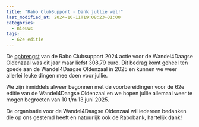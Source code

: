 ```yaml
---
title: "Rabo ClubSupport - Dank jullie wel!"
last_modified_at: 2024-10-11T19:08:23+01:00
categories:
  - nieuws
tags:
  - 62e editie
---
```


De [opbrengst](https://www.rabobank.nl/leden/clubsupport/club-overzicht/clubdetail?id=448529) van de Rabo Clubsupport 2024 actie voor de Wandel4Daagse Oldenzaal was dit jaar maar liefst 308,79 euro. Dit bedrag komt geheel ten goede aan de Wandel4Daagse Oldenzaal in 2025 en kunnen we weer allerlei leuke dingen mee doen voor jullie.

We zijn inmiddels alweer begonnen met de voorbereidingen voor de 62e editie van de Wandel4Daagse Oldenzaal en we hopen jullie allemaal weer te mogen begroeten van 10 t/m 13 juni 2025.

De organisatie voor de Wandel4Daagse Oldenzaal wil iedereen bedanken die op ons gestemd heeft en natuurlijk ook de Rabobank, hartelijk dank!